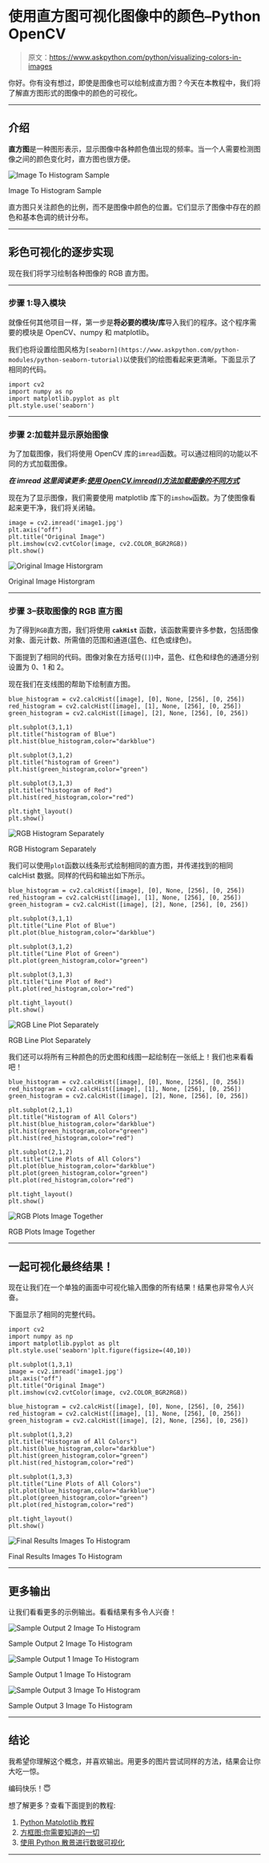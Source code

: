 # 使用直方图可视化图像中的颜色–Python OpenCV

> 原文：<https://www.askpython.com/python/visualizing-colors-in-images>

你好。你有没有想过，即使是图像也可以绘制成直方图？今天在本教程中，我们将了解直方图形式的图像中的颜色的可视化。

* * *

## 介绍

**直方图**是一种图形表示，显示图像中各种颜色值出现的频率。当一个人需要检测图像之间的颜色变化时，直方图也很方便。

![Image To Histogram Sample ](img/bd97a4f4264c39d5be1d3e9ccd531d53.png)

Image To Histogram Sample

直方图只关注颜色的比例，而不是图像中颜色的位置。它们显示了图像中存在的颜色和基本色调的统计分布。

* * *

## 彩色可视化的逐步实现

现在我们将学习绘制各种图像的 RGB 直方图。

* * *

### 步骤 1:导入模块

就像任何其他项目一样，第一步是**将必要的模块/库**导入我们的程序。这个程序需要的模块是 OpenCV、numpy 和 matplotlib。

我们也将设置绘图风格为`[seaborn](https://www.askpython.com/python-modules/python-seaborn-tutorial)`以使我们的绘图看起来更清晰。下面显示了相同的代码。

```
import cv2
import numpy as np
import matplotlib.pyplot as plt
plt.style.use('seaborn')

```

* * *

### 步骤 2:加载并显示原始图像

为了加载图像，我们将使用 OpenCV 库的`imread`函数。可以通过相同的功能以不同的方式加载图像。

***在 imread 这里阅读更多:[使用 OpenCV.imread()方法加载图像的不同方式](https://www.askpython.com/python-modules/python-imread-opencv)***

现在为了显示图像，我们需要使用 matplotlib 库下的`imshow`函数。为了使图像看起来更干净，我们将关闭轴。

```
image = cv2.imread('image1.jpg')
plt.axis("off")
plt.title("Original Image")
plt.imshow(cv2.cvtColor(image, cv2.COLOR_BGR2RGB))
plt.show()

```

![Original Image Historgram](img/2c5ca1da39583a19a6189f756001e32d.png)

Original Image Historgram

* * *

### 步骤 3–获取图像的 RGB 直方图

为了得到`RGB`直方图，我们将使用 **`cakHist`** 函数，该函数需要许多参数，包括图像对象、面元计数、所需值的范围和通道(蓝色、红色或绿色)。

下面提到了相同的代码。图像对象在方括号(`[]`)中，蓝色、红色和绿色的通道分别设置为 0、1 和 2。

现在我们在支线图的帮助下绘制直方图。

```
blue_histogram = cv2.calcHist([image], [0], None, [256], [0, 256])
red_histogram = cv2.calcHist([image], [1], None, [256], [0, 256])
green_histogram = cv2.calcHist([image], [2], None, [256], [0, 256]) 

plt.subplot(3,1,1)
plt.title("histogram of Blue")
plt.hist(blue_histogram,color="darkblue")

plt.subplot(3,1,2)
plt.title("histogram of Green")
plt.hist(green_histogram,color="green")

plt.subplot(3,1,3)
plt.title("histogram of Red")
plt.hist(red_histogram,color="red")

plt.tight_layout()
plt.show()

```

![RGB Histogram Separately](img/6ffc1776bbecb8f65e4e2f0d8ae62ccb.png)

RGB Histogram Separately

我们可以使用`plot`函数以线条形式绘制相同的直方图，并传递找到的相同 calcHist 数据。同样的代码和输出如下所示。

```
blue_histogram = cv2.calcHist([image], [0], None, [256], [0, 256])
red_histogram = cv2.calcHist([image], [1], None, [256], [0, 256])
green_histogram = cv2.calcHist([image], [2], None, [256], [0, 256]) 

plt.subplot(3,1,1)
plt.title("Line Plot of Blue")
plt.plot(blue_histogram,color="darkblue")

plt.subplot(3,1,2)
plt.title("Line Plot of Green")
plt.plot(green_histogram,color="green")

plt.subplot(3,1,3)
plt.title("Line Plot of Red")
plt.plot(red_histogram,color="red")

plt.tight_layout()
plt.show()

```

![RGB Line Plot Separately](img/27234796beb18bb9d441e9402a9de705.png)

RGB Line Plot Separately

我们还可以将所有三种颜色的历史图和线图一起绘制在一张纸上！我们也来看看吧！

```
blue_histogram = cv2.calcHist([image], [0], None, [256], [0, 256])
red_histogram = cv2.calcHist([image], [1], None, [256], [0, 256])
green_histogram = cv2.calcHist([image], [2], None, [256], [0, 256]) 

plt.subplot(2,1,1)
plt.title("Histogram of All Colors")
plt.hist(blue_histogram,color="darkblue")
plt.hist(green_histogram,color="green")
plt.hist(red_histogram,color="red")

plt.subplot(2,1,2)
plt.title("Line Plots of All Colors")
plt.plot(blue_histogram,color="darkblue")
plt.plot(green_histogram,color="green")
plt.plot(red_histogram,color="red")

plt.tight_layout()
plt.show()

```

![RGB Plots Image Together](img/ae0bd45b86960f9deb70c33c6b574a08.png)

RGB Plots Image Together

* * *

## 一起可视化最终结果！

现在让我们在一个单独的画面中可视化输入图像的所有结果！结果也非常令人兴奋。

下面显示了相同的完整代码。

```
import cv2
import numpy as np
import matplotlib.pyplot as plt
plt.style.use('seaborn')plt.figure(figsize=(40,10))

plt.subplot(1,3,1)
image = cv2.imread('image1.jpg')
plt.axis("off")
plt.title("Original Image")
plt.imshow(cv2.cvtColor(image, cv2.COLOR_BGR2RGB))

blue_histogram = cv2.calcHist([image], [0], None, [256], [0, 256])
red_histogram = cv2.calcHist([image], [1], None, [256], [0, 256])
green_histogram = cv2.calcHist([image], [2], None, [256], [0, 256]) 

plt.subplot(1,3,2)
plt.title("Histogram of All Colors")
plt.hist(blue_histogram,color="darkblue")
plt.hist(green_histogram,color="green")
plt.hist(red_histogram,color="red")

plt.subplot(1,3,3)
plt.title("Line Plots of All Colors")
plt.plot(blue_histogram,color="darkblue")
plt.plot(green_histogram,color="green")
plt.plot(red_histogram,color="red")

plt.tight_layout()
plt.show()

```

![Final Results Images To Histogram](img/464c32e60e6fb9c5d313a55c8c0d7171.png)

Final Results Images To Histogram

* * *

## 更多输出

让我们看看更多的示例输出。看看结果有多令人兴奋！

![Sample Output 2 Image To Histogram](img/f5544fb025a8f1d704e37bcbbe059f89.png)

Sample Output 2 Image To Histogram

![Sample Output 1 Image To Histogram](img/d6996f9f9026fcb1e7343db8ea2ac95a.png)

Sample Output 1 Image To Histogram

![Sample Output 3 Image To Histogram](img/bad8ae7623bf166511bfd177696cff4e.png)

Sample Output 3 Image To Histogram

* * *

## 结论

我希望你理解这个概念，并喜欢输出。用更多的图片尝试同样的方法，结果会让你大吃一惊。

编码快乐！😇

想了解更多？查看下面提到的教程:

1.  [Python Matplotlib 教程](https://www.askpython.com/python-modules/matplotlib/python-matplotlib)
2.  [方框图:你需要知道的一切](https://www.askpython.com/python/examples/boxplots)
3.  [使用 Python 散景进行数据可视化](https://www.askpython.com/python-modules/data-visualization-using-python-bokeh)

* * *